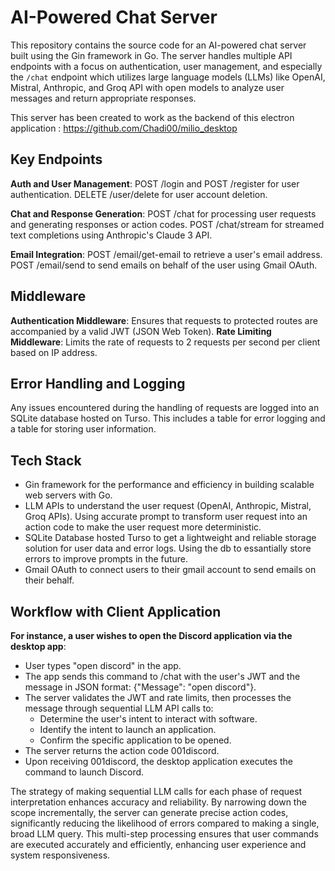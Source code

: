 # AI-Powered Chat Server

This repository contains the source code for an AI-powered chat server built using the Gin framework in Go. The server handles multiple API endpoints with a focus on authentication, user management, and especially the `/chat` endpoint which utilizes large language models (LLMs) like OpenAI, Mistral, Anthropic, and Groq API with open models to analyze user messages and return appropriate responses.

This server has been created to work as the backend of this electron application : https://github.com/Chadi00/milio_desktop

## Key Endpoints
**Auth and User Management**:
POST /login and POST /register for user authentication.
DELETE /user/delete for user account deletion.

**Chat and Response Generation**:
POST /chat for processing user requests and generating responses or action codes.
POST /chat/stream for streamed text completions using Anthropic's Claude 3 API.

**Email Integration**:
POST /email/get-email to retrieve a user's email address.
POST /email/send to send emails on behalf of the user using Gmail OAuth.

## Middleware
**Authentication Middleware**: Ensures that requests to protected routes are accompanied by a valid JWT (JSON Web Token).
**Rate Limiting Middleware**: Limits the rate of requests to 2 requests per second per client based on IP address.

## Error Handling and Logging
Any issues encountered during the handling of requests are logged into an SQLite database hosted on Turso. This includes a table for error logging and a table for storing user information.

## Tech Stack
- Gin framework for the performance and efficiency in building scalable web servers with Go.
- LLM APIs to understand the user request (OpenAI, Anthropic, Mistral, Groq APIs). Using accurate prompt to transform user request into an action code to make the user request more deterministic.
- SQLite Database hosted Turso to get a lightweight and reliable storage solution for user data and error logs. Using the db to essantially store errors to improve prompts in the future.
- Gmail OAuth to connect users to their gmail account to send emails on their behalf.

## Workflow with Client Application
**For instance, a user wishes to open the Discord application via the desktop app**:
- User types "open discord" in the app.
- The app sends this command to /chat with the user's JWT and the message in JSON format: {"Message": "open discord"}.
- The server validates the JWT and rate limits, then processes the message through sequential LLM API calls to:
  - Determine the user's intent to interact with software.
  - Identify the intent to launch an application.
  - Confirm the specific application to be opened.
- The server returns the action code 001discord.
- Upon receiving 001discord, the desktop application executes the command to launch Discord.

The strategy of making sequential LLM calls for each phase of request interpretation enhances accuracy and reliability. By narrowing down the scope incrementally, the server can generate precise action codes, significantly reducing the likelihood of errors compared to making a single, broad LLM query.
This multi-step processing ensures that user commands are executed accurately and efficiently, enhancing user experience and system responsiveness.
